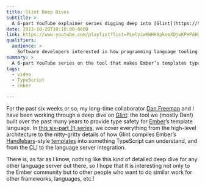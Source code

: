 ```yaml
---
title: Glint Deep Dives
subtitle: >
  A 6-part YouTube explainer series digging deep into [Glint](https://typed-ember.gitbook.io/glint)!
date: 2023-10-20T10:10:00-0600
link: https://www.youtube.com/playlist?list=PLelyiwKWHHApkoeXQjwKPHPAHgKXZyl3t
qualifiers:
  audience: >
    Software developers interested in how programming language tooling in editors works, especially (but not only!) for TypeScript.
summary: >
  A 6-part YouTube series on the tool that makes Ember’s templates type-check-able with TypeScript. There is nothing else like this!
tags:
  - video
  - TypeScript
  - Ember

---
```


For the past six weeks or so, my long-time collaborator [Dan Freeman][df] and I have been working through a deep dive on [Glint][glint]: the tool we (mostly Dan!) built over the past many years to provide type safety for [Ember][ember]’s template language. In [this six-part (!) series][yt], we cover everything from  the high-level architecture to the nitty-gritty details of how Glint compiles Ember’s [Handlebars][hbs]-style [templates][templates] into something TypeScript can understand, and from the <abbr title="command-line interface">CLI</abbr> to the language server integration.

There is, as far as I know, nothing like this kind of detailed deep dive for any other language server out there, so I hope that it is interesting not only to the Ember community but to other people who want to do similar work for other frameworks, languages, etc.!

[df]: https://dfreeman.io
[glint]: https://typed-ember.gitbook.io/glint
[ember]: https://emberjs.com
[yt]: {{link}}
[hbs]: https://handlebarsjs.com
[templates]: https://guides.emberjs.com/release/components/
